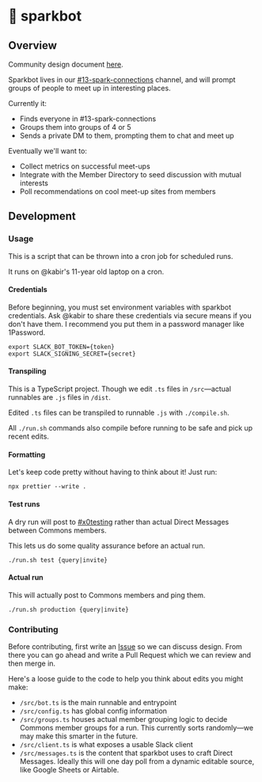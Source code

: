 # 💖 sparkbot

## Overview

Community design document [here](https://tinyurl.com/commons-spark-connections).

Sparkbot lives in our [#13-spark-connections](https://thesfcommons.slack.com/archives/C04AMJBCU4F) channel, and will prompt groups of people to meet up in interesting places.

Currently it:

- Finds everyone in #13-spark-connections
- Groups them into groups of 4 or 5
- Sends a private DM to them, prompting them to chat and meet up

Eventually we'll want to:

- Collect metrics on successful meet-ups
- Integrate with the Member Directory to seed discussion with mutual interests
- Poll recommendations on cool meet-up sites from members

## Development

### Usage

This is a script that can be thrown into a cron job for scheduled runs.

It runs on @kabir's 11-year old laptop on a cron.

#### Credentials

Before beginning, you must set environment variables with sparkbot credentials. Ask @kabir to share these credentials via secure means if you don't have them.
I recommend you put them in a password manager like 1Password.

```console
export SLACK_BOT_TOKEN={token}
export SLACK_SIGNING_SECRET={secret}
```

#### Transpiling

This is a TypeScript project. Though we edit `.ts` files in `/src`—actual runnables are `.js` files in `/dist`.

Edited `.ts` files can be transpiled to runnable `.js` with `./compile.sh`.

All `./run.sh` commands also compile before running to be safe and pick up recent edits.

#### Formatting

Let's keep code pretty without having to think about it! Just run:

```console
npx prettier --write .
```

#### Test runs

A dry run will post to [#x0testing](https://thesfcommons.slack.com/archives/C04J2SP748M) rather than actual Direct Messages between Commons members.

This lets us do some quality assurance before an actual run.

```console
./run.sh test {query|invite}
```

#### Actual run

This will actually post to Commons members and ping them.

```console
./run.sh production {query|invite}
```

### Contributing

Before contributing, first write an [Issue](https://github.com/NaimKabir/sfcommons-bot/issues) so we can discuss design. From there you can go ahead and write a Pull Request which we can review and then merge in.

Here's a loose guide to the code to help you think about edits you might make:

- `/src/bot.ts` is the main runnable and entrypoint
- `/src/config.ts` has global config information
- `/src/groups.ts` houses actual member grouping logic to decide Commons member groups for a run. This currently sorts randomly—we may make this smarter in the future.
- `/src/client.ts` is what exposes a usable Slack client
- `/src/messages.ts` is the content that sparkbot uses to craft Direct Messages. Ideally this will one day poll from a dynamic editable source, like Google Sheets or Airtable.
